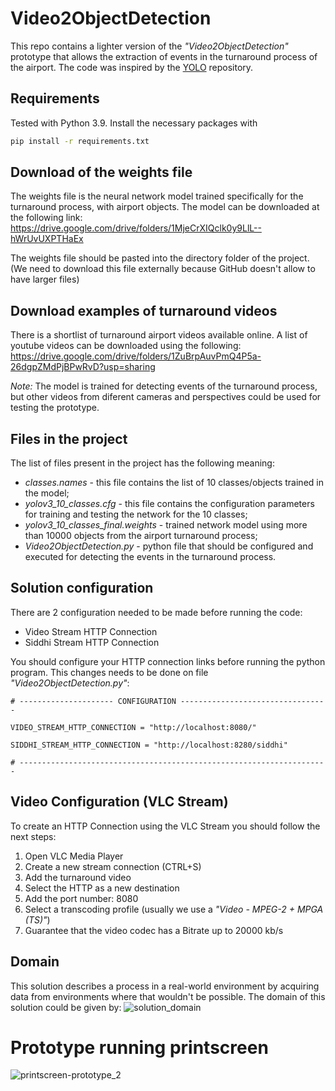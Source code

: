 # Video2ObjectDetection
This repo contains a lighter version of the *"Video2ObjectDetection"* prototype that allows the extraction of events in the turnaround process of the airport. The code was inspired by the [YOLO](https://github.com/pjreddie/darknet) repository. 
 
## Requirements
Tested with Python 3.9. Install the necessary packages with
```bash
pip install -r requirements.txt
```

## Download of the weights file
The weights file is the neural network model trained specifically for the turnaround process, with airport objects. 
The model can be downloaded at the following link: 
<https://drive.google.com/drive/folders/1MjeCrXIQclk0y9LlL--hWrUvUXPTHaEx>

The weights file should be pasted into the directory folder of the project. (We need to download this file externally because GitHub doesn't allow to have larger files)

## Download examples of turnaround videos
There is a shortlist of turnaround airport videos available online. 
A list of youtube videos can be downloaded using the following:
<https://drive.google.com/drive/folders/1ZuBrpAuvPmQ4P5a-26dgpZMdPjBPwRvD?usp=sharing>

*Note:* The model is trained for detecting events of the turnaround process, but other videos from diferent cameras and perspectives could be used for testing the prototype. 

## Files in the project
The list of files present in the project has the following meaning:
* *classes.names* - this file contains the list of 10 classes/objects trained in the model;
* *yolov3_10_classes.cfg* - this file contains the configuration parameters for training and testing the network for the 10 classes;
* *yolov3_10_classes_final.weights* - trained network model using more than 10000 objects from the airport turnaround process;
* *Video2ObjectDetection.py* - python file that should be configured and executed for detecting the events in the turnaround process.

## Solution configuration
There are 2 configuration needed to be made before running the code:
* Video Stream HTTP Connection 
* Siddhi Stream HTTP Connection

You should configure your HTTP connection links before running the python program. This changes needs to be done on file *"Video2ObjectDetection.py"*:
```
# --------------------- CONFIGURATION ---------------------------------

VIDEO_STREAM_HTTP_CONNECTION = "http://localhost:8080/"

SIDDHI_STREAM_HTTP_CONNECTION = "http://localhost:8280/siddhi"

# ---------------------------------------------------------------------
```

## Video Configuration (VLC Stream)
To create an HTTP Connection using the VLC Stream you should follow the next steps:
1. Open VLC Media Player
2. Create a new stream connection (CTRL+S)
3. Add the turnaround video
4. Select the HTTP as a new destination
5. Add the port number: 8080 
6. Select a transcoding profile (usually we use a *"Video - MPEG-2 + MPGA (TS)"*)
7. Guarantee that the video codec has a Bitrate up to 20000 kb/s

## Domain 
This solution describes a process in a real-world environment by acquiring data from environments where that wouldn't be possible. 
The domain of this solution could be given by:
![solution_domain](https://user-images.githubusercontent.com/99749820/154712825-cf3bb91c-bd7a-491b-a35e-cd41ce65f19e.png)


# Prototype running printscreen
![printscreen-prototype_2](https://user-images.githubusercontent.com/99749820/154716291-4f5324e7-bf2b-492b-ab51-ef3fd69800c3.png)
